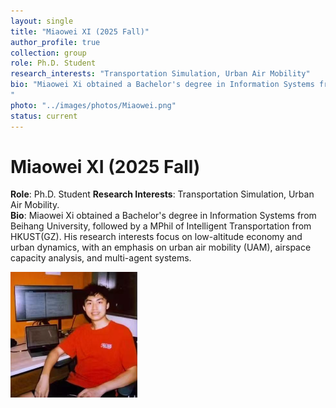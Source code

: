 ```yaml
---
layout: single
title: "Miaowei XI (2025 Fall)"
author_profile: true
collection: group
role: Ph.D. Student
research_interests: "Transportation Simulation, Urban Air Mobility"
bio: "Miaowei Xi obtained a Bachelor's degree in Information Systems from Beihang University, followed by a ​MPhil of Intelligent Transportation from HKUST(GZ). His research interests focus on low-altitude economy and urban dynamics, with an emphasis on urban air mobility (UAM), airspace capacity analysis, and multi-agent systems. 
"
photo: "../images/photos/Miaowei.png"
status: current
---
```


# Miaowei XI (2025 Fall)

**Role**: Ph.D. Student 
**Research Interests**: Transportation Simulation, Urban Air Mobility.  
**Bio**: Miaowei Xi obtained a Bachelor's degree in Information Systems from Beihang University, followed by a ​MPhil of Intelligent Transportation from HKUST(GZ). His research interests focus on low-altitude economy and urban dynamics, with an emphasis on urban air mobility (UAM), airspace capacity analysis, and multi-agent systems. 

![Miaowei XI](../images/photos/Miaowei.png)
